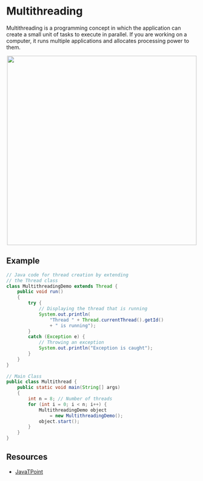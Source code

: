 # Multithreading

Multithreading is a programming concept in which the application can create a small unit of tasks to execute in parallel.
If you are working on a computer, it runs multiple applications and allocates processing power to them.

<div align="center">
   <img src="https://www.tutorialspoint.com/java/images/Thread_Life_Cycle.jpg" width="500" />
</div>

## Example

```java
// Java code for thread creation by extending
// the Thread class
class MultithreadingDemo extends Thread {
    public void run()
    {
        try {
            // Displaying the thread that is running
            System.out.println(
                "Thread " + Thread.currentThread().getId()
                + " is running");
        }
        catch (Exception e) {
            // Throwing an exception
            System.out.println("Exception is caught");
        }
    }
}
 
// Main Class
public class Multithread {
    public static void main(String[] args)
    {
        int n = 8; // Number of threads
        for (int i = 0; i < n; i++) {
            MultithreadingDemo object
                = new MultithreadingDemo();
            object.start();
        }
    }
}
```

## Resources

- [JavaTPoint](https://www.javatpoint.com/multithreading-in-java)
